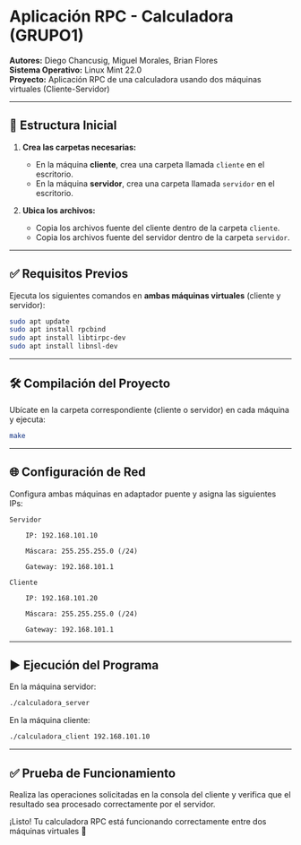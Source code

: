 # Aplicación RPC - Calculadora (GRUPO1)

**Autores:** Diego Chancusig, Miguel Morales, Brian Flores  
**Sistema Operativo:** Linux Mint 22.0  
**Proyecto:** Aplicación RPC de una calculadora usando dos máquinas virtuales (Cliente-Servidor)

---

## 📁 Estructura Inicial

1. **Crea las carpetas necesarias:**
   - En la máquina **cliente**, crea una carpeta llamada `cliente` en el escritorio.
   - En la máquina **servidor**, crea una carpeta llamada `servidor` en el escritorio.

2. **Ubica los archivos:**
   - Copia los archivos fuente del cliente dentro de la carpeta `cliente`.
   - Copia los archivos fuente del servidor dentro de la carpeta `servidor`.

---

## ✅ Requisitos Previos

Ejecuta los siguientes comandos en **ambas máquinas virtuales** (cliente y servidor):

```bash
sudo apt update
sudo apt install rpcbind
sudo apt install libtirpc-dev
sudo apt install libnsl-dev
```
---
## 🛠️ Compilación del Proyecto

Ubícate en la carpeta correspondiente (cliente o servidor) en cada máquina y ejecuta:
```bash
make
```
---
## 🌐 Configuración de Red

Configura ambas máquinas en adaptador puente y asigna las siguientes IPs:

    Servidor

        IP: 192.168.101.10

        Máscara: 255.255.255.0 (/24)

        Gateway: 192.168.101.1

    Cliente

        IP: 192.168.101.20

        Máscara: 255.255.255.0 (/24)

        Gateway: 192.168.101.1
---
## ▶️ Ejecución del Programa
En la máquina servidor:
```bash
./calculadora_server
```
En la máquina cliente:
```bash
./calculadora_client 192.168.101.10
```
---
## ✅ Prueba de Funcionamiento

Realiza las operaciones solicitadas en la consola del cliente y verifica que el resultado sea procesado correctamente por el servidor.

¡Listo! Tu calculadora RPC está funcionando correctamente entre dos máquinas virtuales 🎉
